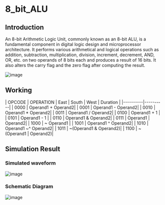 # 8_bit_ALU
## Introduction
An 8-bit Arithmetic Logic Unit, commonly known as an 8-bit ALU, is a fundamental component in digital logic design and microprocessor architecture. It performs various arithmetical and logical operations such as addition, subtraction, multiplication, division, increment, decrement, AND, OR, etc. on two operands of 8 bits each and produces a result of 16 bits. It also alters the carry flag and the zero flag after computing the result.

![image](https://github.com/875keshav/8_bit_ALU/assets/126338618/3bfaa7cf-1755-4f01-8103-02a6f44f0e0d)

## Working
| OPCODE | OPERATION | East | South | West | Duration |
|----------|----------|
| 0000 | Operand1 + Operand2|
| 0001 | Operand1 - Operand2|
| 0010 | Operand1 * Operand2|
| 0011 | Operand1 / Operand2|
| 0100 | Operand1 + 1 |
| 0101 | Operand1 - 1 |
| 0110 | Operand1 & Operand2|
| 0111 | Operand1 | Operand2|
| 1000 | ~ Operand1 |
| 1001 | Operand1 ^ Operand2|
| 1010 | Operand1 ~^ Operand2|
| 1011 | ~(Operand1 & Operand2)|
| 1100 | ~(Operand1 | Operand2)|


## Simulation Result
### Simulated waveform
![image](https://github.com/875keshav/8_bit_ALU/assets/126338618/979f9a09-0f9c-478b-8230-be26c6dcedcb)

### Schematic Diagram
![image](https://github.com/875keshav/8_bit_ALU/assets/126338618/5af2c8ca-888d-4ea3-b896-48341d0394c9)

